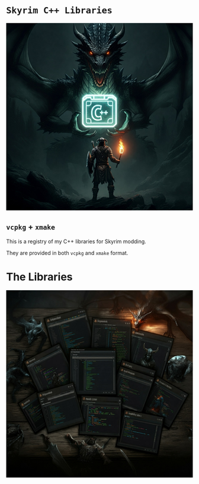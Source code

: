 # `Skyrim C++ Libraries`

![Skyrim Scripting C++ Libraries](resources/images/dragon-holding-cpp.jpg)

## `vcpkg` + `xmake`

This is a registry of my C++ libraries for Skyrim modding.

They are provided in both `vcpkg` and `xmake` format.

# The Libraries

![Skyrim Scripting C++ Libraries](resources/images/cpp-skyrim-libraries.jpg)